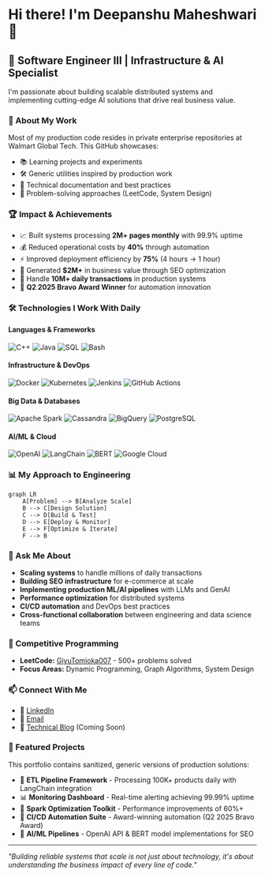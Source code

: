 # Hi there! I'm Deepanshu Maheshwari 👋

## 🚀 Software Engineer III | Infrastructure & AI Specialist

I'm passionate about building scalable distributed systems and implementing cutting-edge AI solutions that drive real business value.

### 💼 About My Work
Most of my production code resides in private enterprise repositories at Walmart Global Tech. This GitHub showcases:
- 📚 Learning projects and experiments
- 🛠️ Generic utilities inspired by production work
- 📖 Technical documentation and best practices
- 🎯 Problem-solving approaches (LeetCode, System Design)

### 🏆 Impact & Achievements
- 📈 Built systems processing **2M+ pages monthly** with 99.9% uptime
- 💰 Reduced operational costs by **40%** through automation
- ⚡ Improved deployment efficiency by **75%** (4 hours → 1 hour)
- 🎯 Generated **$2M+** in business value through SEO optimization
- 🔧 Handle **10M+ daily transactions** in production systems
- 🏅 **Q2 2025 Bravo Award Winner** for automation innovation

### 🛠️ Technologies I Work With Daily

#### Languages & Frameworks
![C++](https://img.shields.io/badge/C++-00599C?style=flat-square&logo=c%2B%2B&logoColor=white)
![Java](https://img.shields.io/badge/Java-ED8B00?style=flat-square&logo=openjdk&logoColor=white)
![SQL](https://img.shields.io/badge/SQL-4479A1?style=flat-square&logo=postgresql&logoColor=white)
![Bash](https://img.shields.io/badge/Bash-4EAA25?style=flat-square&logo=gnu-bash&logoColor=white)

#### Infrastructure & DevOps
![Docker](https://img.shields.io/badge/Docker-2496ED?style=flat-square&logo=docker&logoColor=white)
![Kubernetes](https://img.shields.io/badge/Kubernetes-326CE5?style=flat-square&logo=kubernetes&logoColor=white)
![Jenkins](https://img.shields.io/badge/Jenkins-D24939?style=flat-square&logo=jenkins&logoColor=white)
![GitHub Actions](https://img.shields.io/badge/GitHub_Actions-2088FF?style=flat-square&logo=github-actions&logoColor=white)

#### Big Data & Databases
![Apache Spark](https://img.shields.io/badge/Apache_Spark-E25A1C?style=flat-square&logo=apache-spark&logoColor=white)
![Cassandra](https://img.shields.io/badge/Cassandra-1287B1?style=flat-square&logo=apache-cassandra&logoColor=white)
![BigQuery](https://img.shields.io/badge/BigQuery-4285F4?style=flat-square&logo=google-cloud&logoColor=white)
![PostgreSQL](https://img.shields.io/badge/PostgreSQL-316192?style=flat-square&logo=postgresql&logoColor=white)

#### AI/ML & Cloud
![OpenAI](https://img.shields.io/badge/OpenAI_API-412991?style=flat-square&logo=openai&logoColor=white)
![LangChain](https://img.shields.io/badge/LangChain-121212?style=flat-square&logo=chainlink&logoColor=white)
![BERT](https://img.shields.io/badge/BERT/Transformers-FF6F00?style=flat-square&logo=huggingface&logoColor=white)
![Google Cloud](https://img.shields.io/badge/GCP-4285F4?style=flat-square&logo=google-cloud&logoColor=white)

### 📊 My Approach to Engineering

```mermaid
graph LR
    A[Problem] --> B[Analyze Scale]
    B --> C[Design Solution]
    C --> D[Build & Test]
    D --> E[Deploy & Monitor]
    E --> F[Optimize & Iterate]
    F --> B
```

### 🎯 Ask Me About
- **Scaling systems** to handle millions of daily transactions
- **Building SEO infrastructure** for e-commerce at scale
- **Implementing production ML/AI pipelines** with LLMs and GenAI
- **Performance optimization** for distributed systems
- **CI/CD automation** and DevOps best practices
- **Cross-functional collaboration** between engineering and data science teams

<!-- ### 📈 GitHub Stats
![Deepanshu's GitHub stats](https://github-readme-stats.vercel.app/api?username=deepanshu&show_icons=true&theme=radical) -->

### 🏅 Competitive Programming
- **LeetCode:** [GiyuTomioka007](https://leetcode.com/u/GiyuTomioka007/) - 500+ problems solved
- **Focus Areas:** Dynamic Programming, Graph Algorithms, System Design

### 📫 Connect With Me
- 💼 [LinkedIn]([https://linkedin.com/in/deepanshu-maheshwari](https://www.linkedin.com/in/deepanshu-maheshwari-748823172/))
- 📧 [Email](mailto:deepanshumaheshwarri99@gmail.com)
- 📝 [Technical Blog](https://github.com/deepanshu/technical-blog) (Coming Soon)

### 🌟 Featured Projects
This portfolio contains sanitized, generic versions of production solutions:
- 🔄 **ETL Pipeline Framework** - Processing 100K+ products daily with LangChain integration
- 📊 **Monitoring Dashboard** - Real-time alerting achieving 99.99% uptime  
- 🚀 **Spark Optimization Toolkit** - Performance improvements of 60%+
- 🔧 **CI/CD Automation Suite** - Award-winning automation (Q2 2025 Bravo Award)
- 🤖 **AI/ML Pipelines** - OpenAI API & BERT model implementations for SEO

---

*"Building reliable systems that scale is not just about technology, it's about understanding the business impact of every line of code."*

